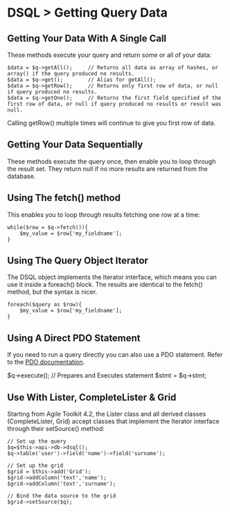 # DSQL > Getting Query Data

## Getting Your Data With A Single Call

These methods execute your query and return some or all of your data: 

	$data = $q->getAll();     // Returns all data as array of hashes, or array() if the query produced no results.
	$data = $q->get();        // Alias for getAll();
	$data = $q->getRow();     // Returns only first row of data, or null if query produced no results.
	$data = $q->getOne();     // Returns the first field specified of the first row of data, or null if query produced no results or result was null.

Calling getRow() multiple times will continue to give you first row of data.

## Getting Your Data Sequentially

These methods execute the query once, then enable you to loop through the result set. They return null if no more results are returned from the database.

## Using The fetch() method

This enables you to loop through results fetching one row at a time: 

	while($row = $q->fetch()){
  		$my_value = $row['my_fieldname'];
	}

## Using The Query Object Iterator

The DSQL object implements the Iterator interface, which means you can use it inside a foreach() block. The results are identical to the fetch() method, but the syntax is nicer.

	foreach($query as $row){
  		$my_value = $row['my_fieldname'];
	}

## Using A Direct PDO Statement

If you need to run a query directly you can also use a PDO statement. Refer to the [PDO documentation](http://php.net/manual/en/book.pdo.php).

<!-- Please clarify example by walking through a query end to end -->

$q->execute();    // Prepares and Executes statement
$stmt = $q->stmt;

## Use With Lister, CompleteLister & Grid

Starting from Agile Toolkit 4.2, the Lister class and all derived classes (CompleteLister, Grid) accept classes that implement the Iterator interface through their setSource() method:

	// Set up the query
	$q=$this->api->db->dsql();
	$q->table('user')->field('name')->field('surname');
	
	// Set up the grid
	$grid = $this->add('Grid');
	$grid->addColumn('text','name');
	$grid->addColumn('text','surname');

	// Bind the data source to the grid
	$grid->setSource($q);